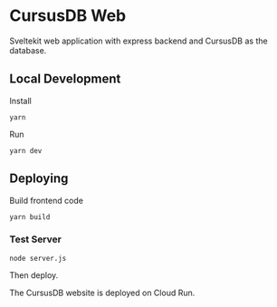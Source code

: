 # CursusDB Web
Sveltekit web application with express backend and CursusDB as the database.

## Local Development
Install
``` 
yarn
```

Run
``` 
yarn dev
```

## Deploying
Build frontend code
``` 
yarn build
```

### Test Server
``` 
node server.js
```
 
Then deploy.  

The CursusDB website is deployed on Cloud Run.
